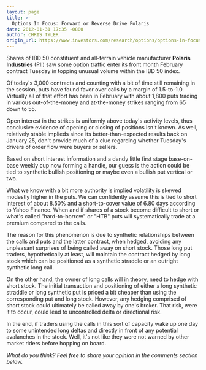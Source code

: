 ```yaml
---
layout: page
title: >-
  Options In Focus: Forward or Reverse Drive Polaris
date: 2012-01-31 17:35 -0800
author: CHRIS TYLER
origin_url: https://www.investors.com/research/options/options-in-focus-forward-or-reverse-drive-polaris/
---
```






Shares of IBD 50 constituent and all-terrain vehicle manufacturer **Polaris Industries**  ([PII](https://research.investors.com/quote.aspx?symbol=PII)) saw some option traffic enter its front month February contract Tuesday in topping unusual volume within the IBD 50 index. 

  

Of today's 3,000 contracts and counting with a bit of time still remaining in the session, puts have found favor over calls by a margin of 1.5-to-1.0. Virtually all of that effort has been in February with about 1,800 puts trading in various out-of-the-money and at-the-money strikes ranging from 65 down to 55. 

  

Open interest in the strikes is uniformly above today's activity levels, thus conclusive evidence of opening or closing of positions isn't known. As well, relatively stable implieds since its better-than-expected results back on January 25, don't provide much of a clue regarding whether Tuesday's drivers of order flow were buyers or sellers. 

  

Based on short interest information and a dandy little first stage base-on-base weekly cup now forming a handle, our guess is the action could be tied to synthetic bullish positioning or maybe even a bullish put vertical or two.

  

What we know with a bit more authority is implied volatility is skewed modestly higher in the puts. We can confidently assume this is tied to short interest of about 8.50% and a short-to-cover value of 6.80 days according to Yahoo Finance. When and if shares of a stock become difficult to short or what's called "hard-to-borrow" or "HTB" puts will systematically trade at a premium compared to the calls. 

  

The reason for this phenomenon is due to synthetic relationships between the calls and puts and the latter contract, when hedged, avoiding any unpleasant surprises of being called away on short stock. Those long put traders, hypothetically at least, will maintain the contract hedged by long stock which can be positioned as a synthetic straddle or an outright synthetic long call.

  

On the other hand, the owner of long calls will in theory, need to hedge with short stock. The initial transaction and positioning of either a long synthetic straddle or long synthetic put is priced a bit cheaper than using the corresponding put and long stock. However, any hedging comprised of short stock could ultimately be called away by one's broker. That risk, were it to occur, could lead to uncontrolled delta or directional risk. 

  

In the end, if traders using the calls in this sort of capacity wake up one day to some unintended long deltas and directly in front of any potential avalanches in the stock. Well, it's not like they were not warned by other market riders before hopping on board.

  

*What do you think? Feel free to share your opinion in the comments section below.*




